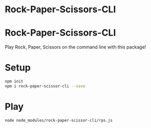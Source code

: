 # Rock-Paper-Scissors-CLI
# Rock-Paper-Scissors-CLI
Play Rock, Paper, Scissors on the command line with this package!

# Setup
```bash
npm init
npm i rock-paper-scissor-cli --save
```

# Play
```bash
node node_modules/rock-paper-scissor-cli/rps.js
```